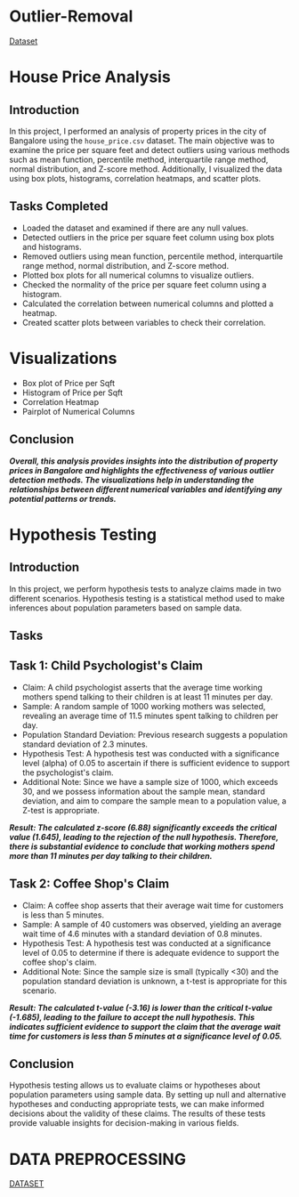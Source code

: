 # Outlier-Removal
[Dataset](https://drive.google.com/drive/folders/11Vd9c1flngkjCtnyJBET4z5421RQjA_o?usp=sharing)
# House Price Analysis

## Introduction
In this project, I performed an analysis of property prices in the city of Bangalore using the `house_price.csv` dataset. The main objective was to examine the price per square feet and detect outliers using various methods such as mean function, percentile method, interquartile range method, normal distribution, and Z-score method. Additionally, I visualized the data using box plots, histograms, correlation heatmaps, and scatter plots.

## Tasks Completed
- Loaded the dataset and examined if there are any null values.
- Detected outliers in the price per square feet column using box plots and histograms.
- Removed outliers using mean function, percentile method, interquartile range method, normal distribution, and Z-score method.
- Plotted box plots for all numerical columns to visualize outliers.
- Checked the normality of the price per square feet column using a histogram.
- Calculated the correlation between numerical columns and plotted a heatmap.
- Created scatter plots between variables to check their correlation.

# Visualizations
- Box plot of Price per Sqft
- Histogram of Price per Sqft
- Correlation Heatmap
- Pairplot of Numerical Columns

## Conclusion
***Overall, this analysis provides insights into the distribution of property prices in Bangalore and highlights the effectiveness of various outlier detection methods. The visualizations help in understanding the relationships between different numerical variables and identifying any potential patterns or trends.***




# Hypothesis Testing

## Introduction
In this project, we perform hypothesis tests to analyze claims made in two different scenarios. Hypothesis testing is a statistical method used to make inferences about population parameters based on sample data. 

## Tasks
## Task 1: Child Psychologist's Claim

- Claim: A child psychologist asserts that the average time working mothers spend talking to their children is at least 11 minutes per day.
- Sample: A random sample of 1000 working mothers was selected, revealing an average time of 11.5 minutes spent talking to children per day.
- Population Standard Deviation: Previous research suggests a population standard deviation of 2.3 minutes.
- Hypothesis Test: A hypothesis test was conducted with a significance level (alpha) of 0.05 to ascertain if there is sufficient evidence to support the psychologist's claim.
- Additional Note: Since we have a sample size of 1000, which exceeds 30, and we possess information about the sample mean, standard deviation, and aim to compare the sample mean to a 
  population value, a Z-test is appropriate.

***Result: The calculated z-score (6.88) significantly exceeds the critical value (1.645), leading to the rejection of the null hypothesis. Therefore, there is substantial evidence to conclude that working mothers spend more than 11 minutes per day talking to their children.***

## Task 2: Coffee Shop's Claim

- Claim: A coffee shop asserts that their average wait time for customers is less than 5 minutes.
- Sample: A sample of 40 customers was observed, yielding an average wait time of 4.6 minutes with a standard deviation of 0.8 minutes.
- Hypothesis Test: A hypothesis test was conducted at a significance level of 0.05 to determine if there is adequate evidence to support the coffee shop's claim.
- Additional Note: Since the sample size is small (typically <30) and the population standard deviation is unknown, a t-test is appropriate for this scenario.

***Result: The calculated t-value (-3.16) is lower than the critical t-value (-1.685), leading to the failure to accept the null hypothesis. This indicates sufficient evidence to support the claim that the average wait time for customers is less than 5 minutes at a significance level of 0.05.***

## Conclusion
Hypothesis testing allows us to evaluate claims or hypotheses about population parameters using sample data. By setting up null and alternative hypotheses and conducting appropriate tests, we can make informed decisions about the validity of these claims. The results of these tests provide valuable insights for decision-making in various fields.


# DATA PREPROCESSING

[DATASET](https://drive.google.com/drive/folders/18rpobr58R_e8zrp26Nk1ievYmhHB7_kT?usp=sharing)
